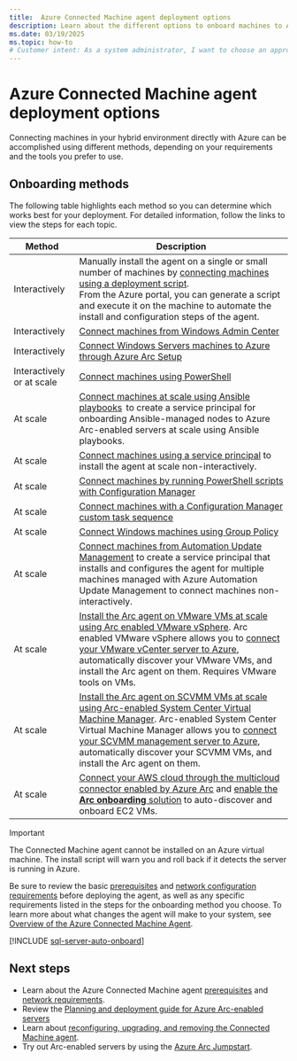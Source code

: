 ```yaml
---
title:  Azure Connected Machine agent deployment options
description: Learn about the different options to onboard machines to Azure Arc-enabled servers.
ms.date: 03/19/2025
ms.topic: how-to 
# Customer intent: As a system administrator, I want to choose an appropriate onboarding method for the Connected Machine agent, so that I can effectively connect my hybrid machines to Azure for management and monitoring.
---
```


# Azure Connected Machine agent deployment options

Connecting machines in your hybrid environment directly with Azure can be accomplished using different methods, depending on your requirements and the tools you prefer to use.

## Onboarding methods

The following table highlights each method so you can determine which works best for your deployment. For detailed information, follow the links to view the steps for each topic.

| Method | Description |
|--------|-------------|
| Interactively | Manually install the agent on a single or small number of machines by [connecting machines using a deployment script](onboard-portal.md).<br> From the Azure portal, you can generate a script and execute it on the machine to automate the install and configuration steps of the agent.|
| Interactively | [Connect machines from Windows Admin Center](onboard-windows-admin-center.md) |
| Interactively | [Connect Windows Servers machines to Azure through Azure Arc Setup](onboard-windows-server.md) |
| Interactively or at scale | [Connect machines using PowerShell](onboard-powershell.md) |
| At scale | [Connect machines at scale using Ansible playbooks](onboard-ansible-playbooks.md)  to create a service principal for onboarding Ansible-managed nodes to Azure Arc-enabled servers at scale using Ansible playbooks. |
| At scale | [Connect machines using a service principal](onboard-service-principal.md) to install the agent at scale non-interactively.|
| At scale | [Connect machines by running PowerShell scripts with Configuration Manager](onboard-configuration-manager-powershell.md)|
| At scale | [Connect machines with a Configuration Manager custom task sequence](onboard-configuration-manager-custom-task.md)|
| At scale | [Connect Windows machines using Group Policy](onboard-group-policy-powershell.md)|
| At scale | [Connect machines from Automation Update Management](onboard-update-management-machines.md) to create a service principal that installs and configures the agent for multiple machines managed with Azure Automation Update Management to connect machines non-interactively. |
| At scale | [Install the Arc agent on VMware VMs at scale using Arc enabled VMware vSphere](../vmware-vsphere/enable-guest-management-at-scale.md). Arc enabled VMware vSphere allows you to [connect your VMware vCenter server to Azure](../vmware-vsphere/quick-start-connect-vcenter-to-arc-using-script.md), automatically discover your VMware VMs, and install the Arc agent on them. Requires VMware tools on VMs.|
| At scale | [Install the Arc agent on SCVMM VMs at scale using Arc-enabled System Center Virtual Machine Manager](../system-center-virtual-machine-manager/enable-guest-management-at-scale.md). Arc-enabled System Center Virtual Machine Manager allows you to [connect your SCVMM management server to Azure](../system-center-virtual-machine-manager/quickstart-connect-system-center-virtual-machine-manager-to-arc.md), automatically discover your SCVMM VMs, and install the Arc agent on them. |
| At scale | [Connect your AWS cloud through the multicloud connector enabled by Azure Arc](../multicloud-connector/connect-to-aws.md) and [enable the ](../multicloud-connector/onboard-multicloud-vms-arc.md)**[Arc onboarding](../multicloud-connector/onboard-multicloud-vms-arc.md)**[ solution](../multicloud-connector/onboard-multicloud-vms-arc.md) to auto-discover and onboard EC2 VMs. |

> [!IMPORTANT]
> The Connected Machine agent cannot be installed on an Azure virtual machine. The install script will warn you and roll back if it detects the server is running in Azure.

Be sure to review the basic [prerequisites](prerequisites.md) and [network configuration requirements](network-requirements.md) before deploying the agent, as well as any specific requirements listed in the steps for the onboarding method you choose. To learn more about what changes the agent will make to your system, see [Overview of the Azure Connected Machine Agent](agent-overview.md).

[!INCLUDE [sql-server-auto-onboard](includes/sql-server-auto-onboard.md)]

## Next steps

* Learn about the Azure Connected Machine agent [prerequisites](prerequisites.md) and [network requirements](network-requirements.md).
* Review the [Planning and deployment guide for Azure Arc-enabled servers](plan-at-scale-deployment.md)
* Learn about [reconfiguring, upgrading, and removing the Connected Machine agent](manage-agent.md).
* Try out Arc-enabled servers by using the [Azure Arc Jumpstart](https://azurearcjumpstart.com/azure_arc_jumpstart/azure_arc_servers).
